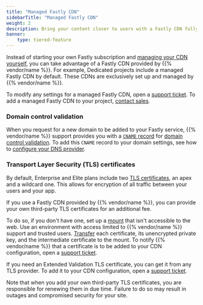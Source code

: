```yaml
---
title: "Managed Fastly CDN"
sidebarTitle: "Managed Fastly CDN"
weight: 2
description: Bring your content closer to users with a Fastly CDN fully managed by {{% vendor/name %}}.
banner: 
    type: tiered-feature
---
```


Instead of starting your own Fastly subscription and [managing your CDN yourself](./fastly.md),
you can take advantage of a Fastly CDN provided by {{% vendor/name %}}.
For example, Dedicated projects include a managed Fastly CDN by default.
These CDNs are exclusively set up and managed by {{% vendor/name %}}.

To modify any settings for a managed Fastly CDN,
open a [support ticket](/learn/overview/get-support).
To add a managed Fastly CDN to your project,
[contact sales](https://platform.sh/contact/).

### Domain control validation

When you request for a new domain to be added to your Fastly service,
{{% vendor/name %}} support provides you with a [`CNAME` record](../../domains/steps/dns.md) for [domain control validation](../troubleshoot.md#ownership-verification).
To add this `CNAME` record to your domain settings,
see how to [configure your DNS provider](../steps/_index.md#2-configure-your-dns-provider).

### Transport Layer Security (TLS) certificates

By default, Enterprise and Elite plans include two [TLS certificates](/glossary.md#transport-layer-security-tls),
an apex and a wildcard one.
This allows for encryption of all traffic between your users and your app.

If you use a Fastly CDN provided by {{% vendor/name %}},
you can provide your own third-party TLS certificates for an additional fee.

To do so, if you don't have one, 
set up a [mount](../../create-apps/app-reference.md#mounts) that isn't accessible to the web.
Use an environment with access limited to {{% vendor/name %}} support and trusted users.
[Transfer](../../development/file-transfer.md) each certificate, its unencrypted private key, 
and the intermediate certificate to the mount.
To notify {{% vendor/name %}} that a certificate is to be added to your CDN configuration,
open a [support ticket](/learn/overview/get-support).

If you need an Extended Validation TLS certificate,
you can get it from any TLS provider.
To add it to your CDN configuration, open a [support ticket](/learn/overview/get-support).

Note that when you add your own third-party TLS certificates,
you are responsible for renewing them in due time.
Failure to do so may result in outages and compromised security for your site.